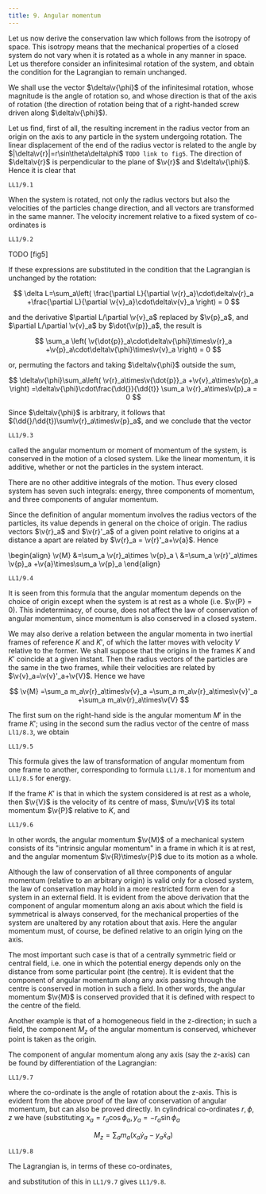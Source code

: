 ```yaml
---
title: 9. Angular momentum
---
```


Let us now derive the conservation law which follows from the isotropy of space. This isotropy means that the mechanical properties of a closed system do not vary when it is rotated as a whole in any manner in space. Let us therefore consider an infinitesimal rotation of the system, and obtain the condition for the Lagrangian to remain unchanged.

We shall use the vector $\delta\v{\phi}$ of the infinitesimal rotation, whose magnitude is the angle of rotation so, and whose direction is that of the axis of rotation (the direction of rotation being that of a right-handed screw driven along $\delta\v{\phi}$).

Let us find, first of all, the resulting increment in the radius vector from an origin on the axis to any particle in the system undergoing rotation. The linear displacement of the end of the radius vector is related to the angle by $|\delta\v{r}|=r\sin\theta\delta\phi$ `TODO link to fig5`. The direction of $\delta\v{r}$ is perpendicular to the plane of $\v{r}$ and $\delta\v{\phi}$. Hence it is clear that

```load
LL1/9.1
```

When the system is rotated, not only the radius vectors but also the velocities of the particles change direction, and all vectors are transformed in the same manner. The velocity increment relative to a fixed system of co-ordinates is

```load
LL1/9.2
```

TODO [fig5]

If these expressions are substituted in the condition that the Lagrangian is
unchanged by the rotation:

$$
\delta L=\sum_a\left(
\frac{\partial L}{\partial \v{r}_a}\cdot\delta\v{r}_a
+\frac{\partial L}{\partial \v{v}_a}\cdot\delta\v{v}_a
\right)
= 0
$$

and the derivative $\partial L/\partial \v{v}_a$ replaced by $\v{p}_a$, and $\partial L/\partial \v{v}_a$ by $\dot{\v{p}}_a$, the result is

$$
\sum_a \left(
\v{\dot{p}}_a\cdot\delta\v{\phi}\times\v{r}_a
+\v{p}_a\cdot\delta\v{\phi}\times\v{v}_a
\right)
= 0
$$

or, permuting the factors and taking $\delta\v{\phi}$ outside the sum,

$$
\delta\v{\phi}\sum_a\left(
\v{r}_a\times\v{\dot{p}}_a
+\v{v}_a\times\v{p}_a
\right)
=\delta\v{\phi}\cdot\frac{\dd{}}{\dd{t}}
\sum_a \v{r}_a\times\v{p}_a
= 0
$$

Since $\delta\v{\phi}$ is arbitrary, it follows that $(\dd{}/\dd{t})\sum\v{r}_a\times\v{p}_a$, and we conclude that the vector

```load
LL1/9.3
```

called the angular momentum or moment of momentum of the system, is conserved in the motion of a closed system. Like the linear momentum, it is additive, whether or not the particles in the system interact.

There are no other additive integrals of the motion. Thus every closed system has seven such integrals: energy, three components of momentum, and three components of angular momentum.

Since the definition of angular momentum involves the radius vectors of the particles, its value depends in general on the choice of origin. The radius vectors $\v{r}_a$ and $\v{r}'_a$ of a given point relative to origins at a distance a apart are related by $\v{r}_a = \v{r}'_a+\v{a}$. Hence

\begin{align}
\v{M}
&=\sum_a \v{r}_a\times \v{p}_a \\
&=\sum_a \v{r}'_a\times \v{p}_a
+\v{a}\times\sum_a \v{p}_a
\end{align}

```load
LL1/9.4
```

It is seen from this formula that the angular momentum depends on the choice of origin except when the system is at rest as a whole (i.e. $\v{P} = 0).  This indeterminacy, of course, does not affect the law of conservation of angular momentum, since momentum is also conserved in a closed system.

We may also derive a relation between the angular momenta in two inertial frames of reference $K$ and $K'$, of which the latter moves with velocity $V$ relative to the former. We shall suppose that the origins in the frames $K$ and $K'$ coincide at a given instant. Then the radius vectors of the particles are the same in the two frames, while their velocities are related by $\v{v}_a=\v{v}'_a+\v{V}$.  Hence we have

$$
\v{M}
=\sum_a m_a\v{r}_a\times\v{v}_a
=\sum_a m_a\v{r}_a\times\v{v}'_a
+\sum_a m_a\v{r}_a\times\v{V}
$$

The first sum on the right-hand side is the angular momentum $M'$ in the frame $K'$; using in the second sum the radius vector of the centre of mass `Ll1/8.3`, we obtain

```load
LL1/9.5
```

This formula gives the law of transformation of angular momentum from one frame to another, corresponding to formula `LL1/8.1` for momentum and `LL1/8.5` for energy.

If the frame $K'$ is that in which the system considered is at rest as a whole, then $\v{V}$ is the velocity of its centre of mass, $\mu\v{V}$ its total momentum $\v{P}$ relative to $K$, and

```load
LL1/9.6
```

In other words, the angular momentum $\v{M}$ of a mechanical system consists of its "intrinsic angular momentum" in a frame in which it is at rest, and the angular momentum $\v{R}\times\v{P}$ due to its motion as a whole.

Although the law of conservation of all three components of angular momentum (relative to an arbitrary origin) is valid only for a closed system, the law of conservation may hold in a more restricted form even for a system in an external field. It is evident from the above derivation that the component of angular momentum along an axis about which the field is symmetrical is always conserved, for the mechanical properties of the system are unaltered by any rotation about that axis. Here the angular momentum must, of course, be defined relative to an origin lying on the axis.

The most important such case is that of a centrally symmetric field or central field, i.e. one in which the potential energy depends only on the distance from some particular point (the centre). It is evident that the component of angular momentum along any axis passing through the centre is conserved in motion in such a field. In other words, the angular momentum $\v{M}$ is conserved provided that it is defined with respect to the centre of the field.

Another example is that of a homogeneous field in the z-direction; in such a field, the component $M_z$ of the angular momentum is conserved, whichever point is taken as the origin.

The component of angular momentum along any axis (say the z-axis) can
be found by differentiation of the Lagrangian:

```load
LL1/9.7
```

where the co-ordinate is the angle of rotation about the z-axis. This is evident from the above proof of the law of conservation of angular momentum, but can also be proved directly. In cylindrical co-ordinates $r, \phi, z$ we have (substituting $x_a = r_a\cos\phi_a, y_a = -r_a\sin\phi_a$

$$
M_z=\sum_a m_a(x_a\dot{y}_a-y_a\dot{x}_a)
$$
```load
LL1/9.8
```

The Lagrangian is, in terms of these co-ordinates,

and substitution of this in `LL1/9.7` gives `LL1/9.8`.
